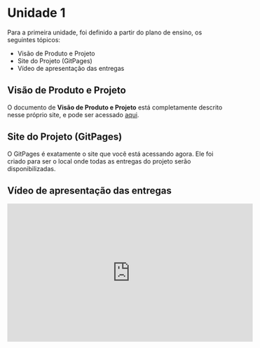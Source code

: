 # Unidade 1

Para a primeira unidade, foi definido a partir do plano de ensino, os seguintes tópicos:

- Visão de Produto e Projeto
- Site do Projeto (GitPages)
- Vídeo de apresentação das entregas

## Visão de Produto e Projeto

O documento de **Visão de Produto e Projeto** está completamente descrito nesse próprio site, e pode ser acessado [aqui](../base/scenario.md).

## Site do Projeto (GitPages)

O GitPages é exatamente o site que você está acessando agora. Ele foi criado para ser o local onde todas as entregas do projeto serão disponibilizadas.

## Vídeo de apresentação das entregas

<div align="center">
    <iframe width="560" height="315" src="https://www.youtube.com/embed/WgPxqMr0zQ4?si=uogoZn1CGPabrgkI" title="YouTube video player" frameborder="0" allow="accelerometer; autoplay; clipboard-write; encrypted-media; gyroscope; picture-in-picture; web-share" referrerpolicy="strict-origin-when-cross-origin" allowfullscreen></iframe>
</div>
